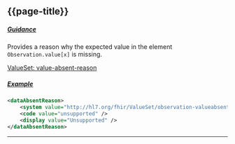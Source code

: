 ## {{page-title}}

<h5><ins>Guidance</ins></h5>

Provides a reason why the expected value in the element `Observation.value[x]` is missing.

<i class="fa fa-link"></i> [ValueSet: value-absent-reason](http://hl7.org/fhir/stu3/valueset-observation-valueabsentreason.html)

<h5><ins>Example</ins></h5>

```xml
<dataAbsentReason>
    <system value="http://hl7.org/fhir/ValueSet/observation-valueabsentreason" />
    <code value="unsupported" />
    <display value="Unsupported" />
</dataAbsentReason>
```

---